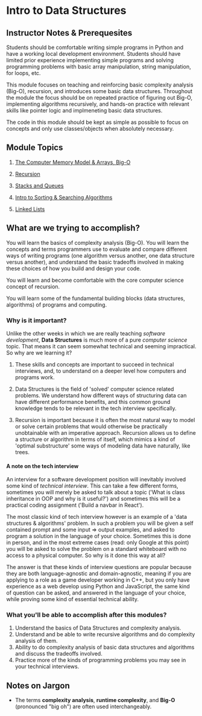 # Intro to Data Structures

## Instructor Notes & Prerequesites

Students should be comfortable writing simple programs in Python and have a working local development environment. Students should have limited prior experience implementing simple programs and solving programming problems with basic array manipulation, string manipulation, for loops, etc.

This module focuses on teaching and reinforcing basic complexity analysis (Big-O), recursion, and introduces some basic data structures. Throughout the module the focus should be on repeated practice of figuring out Big-O, implementing algorithms recursively, and hands-on practice with relevant skills like pointer logic and implmeneting basic data structures. 

The code in this module should be kept as simple as possible to focus on concepts and only use classes/objects when absolutely necessary.

## Module Topics

1. [The Computer Memory Model & Arrays, Big-O](./1-computer-memory-big-o/README.md)

2. [Recursion](./2-recursion-the-call-stack/README.md)

3. [Stacks and Queues](./3-stacks-and-queues/README.md)

4. [Intro to Sorting & Searching Algorithms](./4-intro-sorting-searching-algos/README.md)

5. [Linked Lists](./5-linked-lists/README.md)

## What are we trying to accomplish?

You will learn the basics of complexity analysis (Big-O). You will learn the concepts and terms programmers use to evaluate and compare different ways of writing programs (one algorithm versus another, one data structure versus another), and understand the basic tradeoffs involved in making these choices of how you build and design your code.

You will learn and become comfortable with the core computer science concept of recursion.

You will learn some of the fundamental building blocks (data structures, algorithms) of programs and computing.


### Why is it important?

Unlike the other weeks in which we are really teaching _software development_, **Data Structures** is much more of a pure _computer science_ topic. That means it can seem somewhat technical and seeming impractical. So why are we learning it?

1. These skills and concepts are important to succeed in technical interviews, and, to understand on a deeper level how computers and programs work.

2. Data Structures is the field of 'solved' computer science related problems. We understand how different ways of structuring data can have different performance benefits, and this common ground knowledge tends to be relevant in the tech interview specifically.

3. Recursion is important because it is often the most natural way to model or solve certain problems that would otherwise be practically unobtainable with an imperative approach. Recursion allows us to define a structure or algorithm in terms of itself, which mimics a kind of 'optimal substructure' some ways of modeling data have naturally, like trees.

#### A note on the tech interview

An interview for a software development position will inevitably involved some kind of _technical interview_. This can take a few different forms, sometimes you will merely be asked to talk about a topic ('What is class inheritance in OOP and why is it useful?') and sometimes this will be a practical coding assignment ('Build a navbar in React').

The most classic kind of tech interview however is an example of a 'data structures & algorithms' problem. In such a problem you will be given a self contained prompt and some input => output examples, and asked to program a solution in the language of your choice. Sometimes this is done in person, and in the most extreme cases (read: only Google at this point) you will be asked to solve the problem on a standard whiteboard with no access to a physical computer. So why is it done this way at all?

The answer is that these kinds of interview questions are popular because they are both language-agnostic and domain-agnostic, meaning if you are applying to a role as a game developer working in C++, but you only have experience as a web develop using Python and JavaScript, the same kind of question can be asked, and answered in the language of your choice, while proving some kind of essential technical ability.

### What you'll be able to accomplish after this modules?

1. Understand the basics of Data Structures and complexity analysis.
2. Understand and be able to write recursive algorithms and do complexity analysis of them.
3. Ability to do complexity analysis of basic data structures and algorithms and discuss the tradeoffs involved.
4. Practice more of the kinds of programming problems you may see in your technical interviews.

## Notes on Jargon

- The terms **complexity analysis**, **runtime complexity**, and **Big-O** (pronounced "big oh") are often used interchangeably.